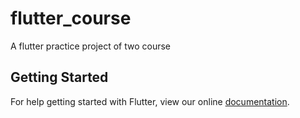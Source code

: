 # flutter_course

A flutter practice project of two course

## Getting Started

For help getting started with Flutter, view our online
[documentation](https://flutter.io/).
